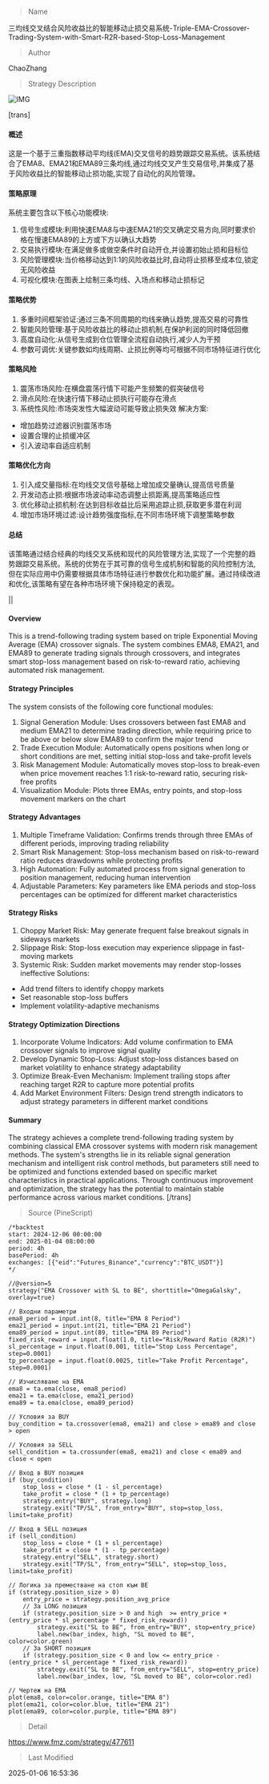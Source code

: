 
> Name

三均线交叉结合风险收益比的智能移动止损交易系统-Triple-EMA-Crossover-Trading-System-with-Smart-R2R-based-Stop-Loss-Management

> Author

ChaoZhang

> Strategy Description

![IMG](https://www.fmz.com/upload/asset/17ad2b86fc2a5d35e80.png)

[trans]
#### 概述
这是一个基于三重指数移动平均线(EMA)交叉信号的趋势跟踪交易系统。该系统结合了EMA8、EMA21和EMA89三条均线,通过均线交叉产生交易信号,并集成了基于风险收益比的智能移动止损功能,实现了自动化的风险管理。

#### 策略原理
系统主要包含以下核心功能模块:
1. 信号生成模块:利用快速EMA8与中速EMA21的交叉确定交易方向,同时要求价格在慢速EMA89的上方或下方以确认大趋势
2. 交易执行模块:在满足做多或做空条件时自动开仓,并设置初始止损和目标位
3. 风险管理模块:当价格移动达到1:1的风险收益比时,自动将止损移至成本位,锁定无风险收益
4. 可视化模块:在图表上绘制三条均线、入场点和移动止损标记

#### 策略优势
1. 多重时间框架验证:通过三条不同周期的均线来确认趋势,提高交易的可靠性
2. 智能风险管理:基于风险收益比的移动止损机制,在保护利润的同时降低回撤
3. 高度自动化:从信号生成到仓位管理全流程自动执行,减少人为干预
4. 参数可调优:关键参数如均线周期、止损比例等均可根据不同市场特征进行优化

#### 策略风险
1. 震荡市场风险:在横盘震荡行情下可能产生频繁的假突破信号
2. 滑点风险:在快速行情下移动止损执行可能存在滑点
3. 系统性风险:市场突发性大幅波动可能导致止损失效
解决方案:
- 增加趋势过滤器识别震荡市场
- 设置合理的止损缓冲区
- 引入波动率自适应机制

#### 策略优化方向
1. 引入成交量指标:在均线交叉信号基础上增加成交量确认,提高信号质量
2. 开发动态止损:根据市场波动率动态调整止损距离,提高策略适应性
3. 优化移动止损机制:在达到目标收益比后采用追踪止损,获取更多潜在利润
4. 增加市场环境过滤:设计趋势强度指标,在不同市场环境下调整策略参数

#### 总结
该策略通过结合经典的均线交叉系统和现代的风险管理方法,实现了一个完整的趋势跟踪交易系统。系统的优势在于其可靠的信号生成机制和智能的风险控制方法,但在实际应用中仍需要根据具体市场特征进行参数优化和功能扩展。通过持续改进和优化,该策略有望在各种市场环境下保持稳定的表现。

|| 

#### Overview
This is a trend-following trading system based on triple Exponential Moving Average (EMA) crossover signals. The system combines EMA8, EMA21, and EMA89 to generate trading signals through crossovers, and integrates smart stop-loss management based on risk-to-reward ratio, achieving automated risk management.

#### Strategy Principles
The system consists of the following core functional modules:
1. Signal Generation Module: Uses crossovers between fast EMA8 and medium EMA21 to determine trading direction, while requiring price to be above or below slow EMA89 to confirm the major trend
2. Trade Execution Module: Automatically opens positions when long or short conditions are met, setting initial stop-loss and take-profit levels
3. Risk Management Module: Automatically moves stop-loss to break-even when price movement reaches 1:1 risk-to-reward ratio, securing risk-free profits
4. Visualization Module: Plots three EMAs, entry points, and stop-loss movement markers on the chart

#### Strategy Advantages
1. Multiple Timeframe Validation: Confirms trends through three EMAs of different periods, improving trading reliability
2. Smart Risk Management: Stop-loss mechanism based on risk-to-reward ratio reduces drawdowns while protecting profits
3. High Automation: Fully automated process from signal generation to position management, reducing human intervention
4. Adjustable Parameters: Key parameters like EMA periods and stop-loss percentages can be optimized for different market characteristics

#### Strategy Risks
1. Choppy Market Risk: May generate frequent false breakout signals in sideways markets
2. Slippage Risk: Stop-loss execution may experience slippage in fast-moving markets
3. Systemic Risk: Sudden market movements may render stop-losses ineffective
Solutions:
- Add trend filters to identify choppy markets
- Set reasonable stop-loss buffers
- Implement volatility-adaptive mechanisms

#### Strategy Optimization Directions
1. Incorporate Volume Indicators: Add volume confirmation to EMA crossover signals to improve signal quality
2. Develop Dynamic Stop-Loss: Adjust stop-loss distances based on market volatility to enhance strategy adaptability
3. Optimize Break-Even Mechanism: Implement trailing stops after reaching target R2R to capture more potential profits
4. Add Market Environment Filters: Design trend strength indicators to adjust strategy parameters in different market conditions

#### Summary
The strategy achieves a complete trend-following trading system by combining classical EMA crossover systems with modern risk management methods. The system's strengths lie in its reliable signal generation mechanism and intelligent risk control methods, but parameters still need to be optimized and functions extended based on specific market characteristics in practical applications. Through continuous improvement and optimization, the strategy has the potential to maintain stable performance across various market conditions.
[/trans]



> Source (PineScript)

``` pinescript
/*backtest
start: 2024-12-06 00:00:00
end: 2025-01-04 08:00:00
period: 4h
basePeriod: 4h
exchanges: [{"eid":"Futures_Binance","currency":"BTC_USDT"}]
*/

//@version=5
strategy("EMA Crossover with SL to BE", shorttitle="OmegaGalsky", overlay=true)

// Входни параметри
ema8_period = input.int(8, title="EMA 8 Period")
ema21_period = input.int(21, title="EMA 21 Period")
ema89_period = input.int(89, title="EMA 89 Period")
fixed_risk_reward = input.float(1.0, title="Risk/Reward Ratio (R2R)")
sl_percentage = input.float(0.001, title="Stop Loss Percentage", step=0.0001)
tp_percentage = input.float(0.0025, title="Take Profit Percentage", step=0.0001)

// Изчисляване на EMA
ema8 = ta.ema(close, ema8_period)
ema21 = ta.ema(close, ema21_period)
ema89 = ta.ema(close, ema89_period)

// Условия за BUY
buy_condition = ta.crossover(ema8, ema21) and close > ema89 and close > open

// Условия за SELL
sell_condition = ta.crossunder(ema8, ema21) and close < ema89 and close < open

// Вход в BUY позиция
if (buy_condition)
    stop_loss = close * (1 - sl_percentage)
    take_profit = close * (1 + tp_percentage)
    strategy.entry("BUY", strategy.long)
    strategy.exit("TP/SL", from_entry="BUY", stop=stop_loss, limit=take_profit)

// Вход в SELL позиция
if (sell_condition)
    stop_loss = close * (1 + sl_percentage)
    take_profit = close * (1 - tp_percentage)
    strategy.entry("SELL", strategy.short)
    strategy.exit("TP/SL", from_entry="SELL", stop=stop_loss, limit=take_profit)

// Логика за преместване на стоп към BE
if (strategy.position_size > 0)
    entry_price = strategy.position_avg_price
    // За LONG позиция
    if (strategy.position_size > 0 and high  >= entry_price + (entry_price * sl_percentage * fixed_risk_reward))
        strategy.exit("SL to BE", from_entry="BUY", stop=entry_price)
        label.new(bar_index, high, "SL moved to BE", color=color.green)
    // За SHORT позиция
    if (strategy.position_size < 0 and low <= entry_price - (entry_price * sl_percentage * fixed_risk_reward))
        strategy.exit("SL to BE", from_entry="SELL", stop=entry_price)
        label.new(bar_index, low, "SL moved to BE", color=color.red)

// Чертеж на EMA
plot(ema8, color=color.orange, title="EMA 8")
plot(ema21, color=color.blue, title="EMA 21")
plot(ema89, color=color.purple, title="EMA 89")

```

> Detail

https://www.fmz.com/strategy/477611

> Last Modified

2025-01-06 16:53:36
